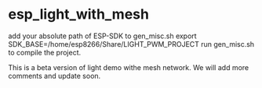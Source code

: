 # esp_light_with_mesh
add your absolute path of ESP-SDK to gen_misc.sh
export SDK_BASE=/home/esp8266/Share/LIGHT_PWM_PROJECT
run gen_misc.sh to compile the project.

This is a beta version of light demo withe mesh network.
We will add more comments and update soon.


